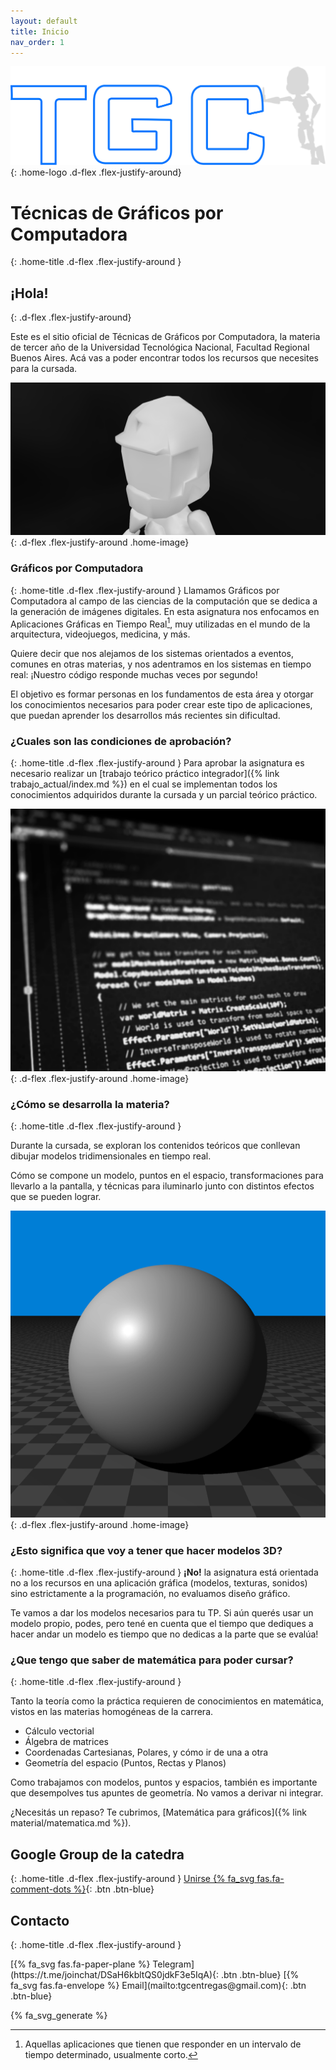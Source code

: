 ```yaml
---
layout: default
title: Inicio
nav_order: 1
---
```


![logo-tgc](images/home/section2.png)
{: .home-logo .d-flex .flex-justify-around}
# Técnicas de Gráficos por Computadora
{: .home-title .d-flex .flex-justify-around	 }

## ¡Hola!
{: .d-flex .flex-justify-around}

Este es el sitio oficial de Técnicas de Gráficos por Computadora,
la materia de tercer año de la Universidad Tecnológica Nacional, Facultad Regional Buenos Aires.
Acá vas a poder encontrar todos los recursos que necesites para la cursada.


![logo-tgc](images/home/section3.png)
{: .d-flex .flex-justify-around .home-image}
### Gráficos por Computadora
{: .home-title .d-flex .flex-justify-around	 }
Llamamos Gráficos por Computadora al campo de las ciencias de la computación que se dedica a la generación de imágenes digitales.
En esta asignatura nos enfocamos en Aplicaciones Gráficas en Tiempo Real[^rti], muy utilizadas en el mundo de la arquitectura, videojuegos, medicina, y más.

Quiere decir que nos alejamos de los sistemas orientados a eventos, comunes en otras materias, y nos adentramos en los sistemas en tiempo real:
¡Nuestro código responde muchas veces por segundo!

El objetivo es formar personas en los fundamentos de esta área y otorgar los conocimientos necesarios para poder crear este tipo de aplicaciones, que puedan aprender los desarrollos más recientes sin dificultad. 


### ¿Cuales son las condiciones de aprobación?
{: .home-title .d-flex .flex-justify-around	 }
Para aprobar la asignatura es necesario realizar un [trabajo teórico práctico integrador]({% link trabajo_actual/index.md %}) en el cual se implementan todos los conocimientos adquiridos durante la cursada y un parcial teórico práctico.

![logo-tgc](images/home/section5.png)
{: .d-flex .flex-justify-around .home-image}
### ¿Cómo se desarrolla la materia?
{: .home-title .d-flex .flex-justify-around	 }

Durante la cursada, se exploran los contenidos teóricos que conllevan dibujar modelos tridimensionales en tiempo real.

Cómo se compone un modelo, puntos en el espacio, transformaciones para llevarlo a la pantalla, y técnicas para iluminarlo junto con distintos efectos que se pueden lograr.

![logo-tgc](images/home/section4.png)
{: .d-flex .flex-justify-around .home-image}
### ¿Esto significa que voy a tener que hacer modelos 3D?
{: .home-title .d-flex .flex-justify-around	 }
**¡No!**
la asignatura está orientada no a los recursos en una aplicación gráfica (modelos, texturas, sonidos) sino estrictamente a la programación, no evaluamos diseño gráfico. 

Te vamos a dar los modelos necesarios para tu TP. Si aún querés usar un modelo propio, podes, pero tené en cuenta que el tiempo que dediques a hacer andar un modelo es tiempo que no dedicas a la parte que se evalúa!

### ¿Que tengo que saber de matemática para poder cursar?
{: .home-title .d-flex .flex-justify-around	 }

Tanto la teoría como la práctica requieren de conocimientos en matemática, vistos en las materias homogéneas de la carrera.
 * Cálculo vectorial
 * Álgebra de matrices
 * Coordenadas Cartesianas, Polares, y cómo ir de una a otra
 * Geometría del espacio (Puntos, Rectas y Planos)

Como trabajamos con modelos, puntos y espacios, también es importante que desempolves tus apuntes de geometría. No vamos a derivar ni integrar.

¿Necesitás un repaso? Te cubrimos, [Matemática para gráficos]({% link material/matematica.md %}).

## Google Group de la catedra
{: .home-title .d-flex .flex-justify-around	 }
<span class="fs-6 d-flex flex-justify-around contact mb-6">
    [Unirse {% fa_svg fas.fa-comment-dots %}](https://groups.google.com/g/TecnicasDeGraficosPorComputadora/about){: .btn .btn-blue}
</span>
## Contacto
{: .home-title .d-flex .flex-justify-around	 }

<span class="fs-6 d-flex flex-justify-around contact mb-6">
[{% fa_svg fas.fa-paper-plane %} Telegram](https://t.me/joinchat/DSaH6kbltQS0jdkF3e5IqA){: .btn .btn-blue}
[{% fa_svg fas.fa-envelope %} Email](mailto:tgcentregas@gmail.com){: .btn .btn-blue}
</span>

[^rti]: Aquellas aplicaciones que tienen que responder en un intervalo de tiempo determinado, usualmente corto.

{% fa_svg_generate %}

<script type="text/javascript" src="assets/js/shaderback.js"></script>
<script type="text/javascript">
    if(window.innerWidth > 1200){
        const shaders = [
            'triangles.fs',
        ];
        let shaderfile = 'assets/shaders/ronan.fs';
        if(Math.random() > 0.5){
            const ind = Math.floor(Math.random() * shaders.length);
            console.log(ind);
            shaderfile = 'assets/shaders/' + shaders[ind];
            console.log(shaderfile);
        }
        window.onload = shaderback.loadURL(shaderfile,true);
    }
</script>